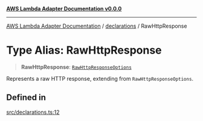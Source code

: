 [**AWS Lambda Adapter Documentation v0.0.0**](../../README.md)

***

[AWS Lambda Adapter Documentation](../../modules.md) / [declarations](../README.md) / RawHttpResponse

# Type Alias: RawHttpResponse

> **RawHttpResponse**: [`RawHttpResponseOptions`](../interfaces/RawHttpResponseOptions.md)

Represents a raw HTTP response, extending from `RawHttpResponseOptions`.

## Defined in

[src/declarations.ts:12](https://github.com/stonemjs/aws-lambda-adapter/blob/f00bc5adf35a7d817c9d8d34c42561c4c82e758d/src/declarations.ts#L12)
